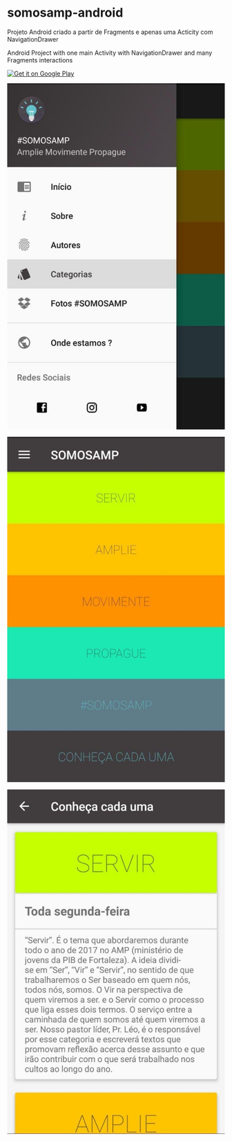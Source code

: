 # somosamp-android

Projeto Android criado a partir de Fragments e apenas uma Acticity com NavigationDrawer

Android Project with one main Activity with NavigationDrawer and many Fragments interactions

<a href='https://play.google.com/store/apps/details?id=br.org.pibfortaleza.somosamp&pcampaignid=MKT-Other-global-all-co-prtnr-py-PartBadge-Mar2515-1'><img alt='Get it on Google Play' src='https://play.google.com/intl/en_us/badges/images/generic/en_badge_web_generic.png'/></a>

![alt text](https://github.com/ElyDantas/somosamp-android/blob/master/Screenshots/1.jpg)

![alt text](https://github.com/ElyDantas/somosamp-android/blob/master/Screenshots/2.jpg)

![alt text](https://github.com/ElyDantas/somosamp-android/blob/master/Screenshots/3.jpg)


